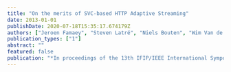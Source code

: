 ```yaml
---
title: "On the merits of SVC-based HTTP Adaptive Streaming"
date: 2013-01-01
publishDate: 2020-07-18T15:35:17.674179Z
authors: ["Jeroen Famaey", "Steven Latré", "Niels Bouten", "Wim Van de Meerssche", "Bart De Vleeschauwer", "Werner Van Leekwijck", "Filip De Turck"]
publication_types: ["1"]
abstract: ""
featured: false
publication: "*In proceedings of the 13th IFIP/IEEE International Symposium on Integrated Network Management (IM)*"
---
```


